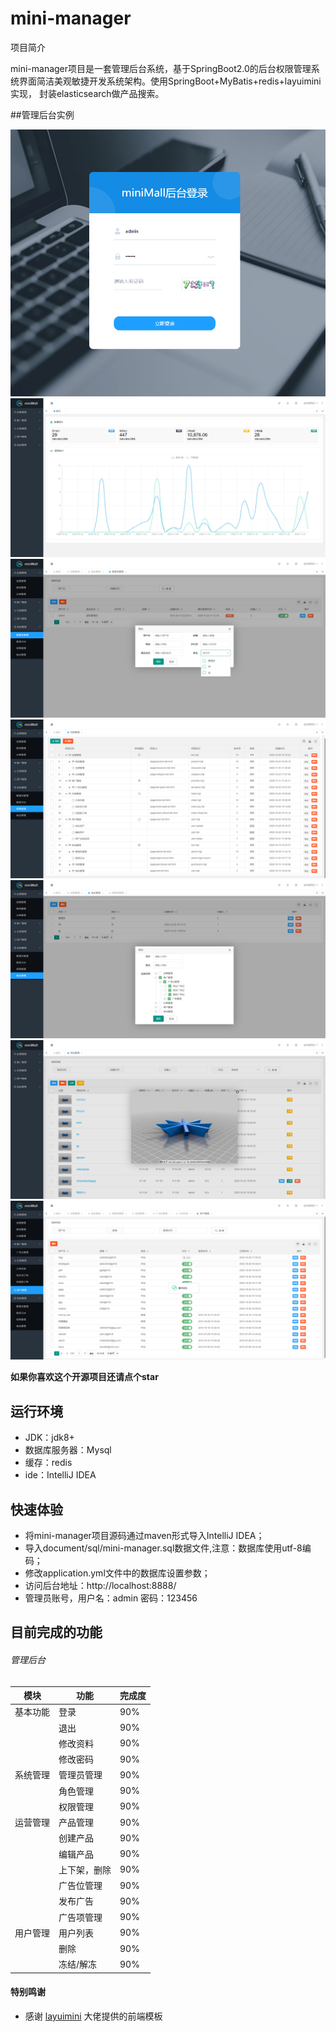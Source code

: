 # mini-manager

项目简介

mini-manager项目是一套管理后台系统，基于SpringBoot2.0的后台权限管理系统界面简洁美观敏捷开发系统架构。使用SpringBoot+MyBatis+redis+layuimini实现，
封装elasticsearch做产品搜索。

##管理后台实例

![avatar](document/images/登录.png)
![avatar](document/images/欢迎页.png)
![avatar](document/images/管理员.png)
![avatar](document/images/权限.png)
![avatar](document/images/角色.png)
![avatar](document/images/商品.png)
![avatar](document/images/用户.png)

**如果你喜欢这个开源项目还请点个star**





## 运行环境

* JDK：jdk8+
* 数据库服务器：Mysql
* 缓存：redis
* ide：IntelliJ IDEA

## 快速体验

* 将mini-manager项目源码通过maven形式导入IntelliJ IDEA；
* 导入document/sql/mini-manager.sql数据文件,注意：数据库使用utf-8编码；
* 修改application.yml文件中的数据库设置参数；
* 访问后台地址：http://localhost:8888/
* 管理员账号，用户名：admin 密码：123456

## 目前完成的功能
###### 管理后台

 | 模块  | 功能 |完成度
|  ----  | ----  | ----  | 
| 基本功能  | 登录 | 90%
|  | 退出 | 90%
|  | 修改资料 | 90%
|  | 修改密码 | 90%
| 系统管理  | 管理员管理 | 90%
|  | 角色管理 | 90%
|  | 权限管理 | 90%
| 运营管理 | 产品管理 | 90%
|  | 创建产品 | 90%
|  | 编辑产品 | 90%
|  | 上下架，删除 | 90%
|  | 广告位管理 | 90%
|  | 发布广告 | 90%
|  | 广告项管理 | 90%
| 用户管理 | 用户列表 | 90%
|  | 删除 | 90%
|  | 冻结/解冻 | 90%







#### 特别鸣谢

- 感谢 [layuimini](https://github.com/zhongshaofa/layuimini) 大佬提供的前端模板


